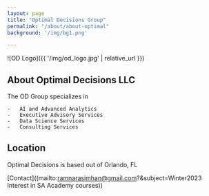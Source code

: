 ```yaml
---
layout: page
title: "Optimal Decisions Group"
permalink: "/about/about-optimal"
background: '/img/bg1.png'

---
```


![OD Logo]({{ '/img/od_logo.jpg' | relative_url }})


## About Optimal Decisions LLC 

The OD Group specializes in

    -   AI and Advanced Analytics 
    -   Executive Advisory Services
    -   Data Science Services
    -   Consulting Services

## Location

Optimal Decisions is based out of Orlando, FL

[Contact]((mailto:ramnarasimhan@gmail.com?&subject=Winter2023 Interest in SA Academy courses))